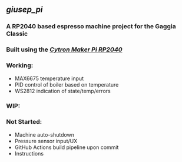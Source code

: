 ## *giusep_pi*
### A RP2040 based espresso machine project for the Gaggia Classic
### Built using the *[Cytron Maker Pi RP2040](https://www.cytron.io/p-maker-pi-rp2040-simplifying-robotics-with-raspberry-pi-rp2040)*
### Working:
* MAX6675 temperature input
* PID control of boiler based on temperature
* WS2812 indication of state/temp/errors

### WIP:

### Not Started:
* Machine auto-shutdown
* Pressure sensor input/UX
* GitHub Actions build pipeline upon commit
* Instructions
